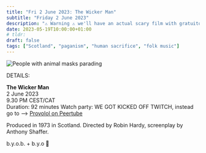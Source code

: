 ```yaml
---
title: "Fri 2 June 2023: The Wicker Man"
subtitle: "Friday 2 June 2023"
description: "⚠️ Warning ⚠️ we'll have an actual scary film with gratuitous nudity for tonight so be sure to check whether that's your sort of thing. Of course as your provo pals we're here to keep you company all the way. Bring mates, strangers, any snacks you like :3"
date: 2023-05-19T10:00:00+01:00
# tldr: 
draft: false
tags: ["Scotland", "paganism", "human sacrifice", "folk music"]
---
```


![People with animal masks parading](/images/wicker-man.jpg)

DETAILS:

**The Wicker Man**   
2 June 2023  
9.30 PM CEST/CAT  
Duration: 92 minutes 
Watch party: WE GOT KICKED OFF TWITCH, instead go to --> [Provolol on Peertube](https://dalek.zone/w/amv43uhTmK9U4iEyNLsBAh)

Produced in 1973 in Scotland. Directed by Robin Hardy, screenplay by Anthony Shaffer. 

b.y.o.b. + b.y.o 🍕